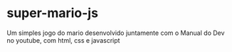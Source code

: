 # super-mario-js
Um simples jogo do mario desenvolvido  juntamente com o Manual do Dev no youtube, com html, css e javascript 
